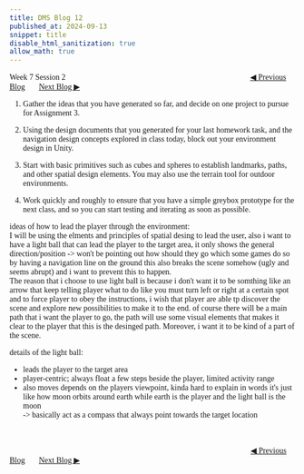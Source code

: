 ```yaml
---
title: DMS Blog 12
published_at: 2024-09-13
snippet: title
disable_html_sanitization: true
allow_math: true
---
```

<font face="Times New Roman">
Week 7 Session 2
<a href="https://d20502-d-dms1-blog-38.deno.dev/eleventh-blog-post" class="button" style="margin-left:23em">◀︎ Previous Blog</a>&nbsp;&nbsp;&nbsp;&nbsp;&nbsp;&nbsp;
<a href="https://d20502-d-dms1-blog-38.deno.dev/thirteen-blog-post" class="button">Next Blog ▶︎</a>


1. Gather the ideas that you have generated so far, and decide on one project to pursue for Assignment 3.

2. Using the design documents that you generated for your last homework task, and the navigation design concepts explored in class today, block out your environment design in Unity. 

3. Start with basic primitives such as cubes and spheres to establish landmarks, paths, and other spatial design elements. You may also use the terrain tool for outdoor environments. 

4. Work quickly and roughly to ensure that you have a simple greybox prototype for the next class, and so you can start testing and iterating as soon as possible. 

ideas of how to lead the player through the environment: <br>
I will be using the elments and principles of spatial desing to lead the user, also i want to have a light ball that can lead the player to the target area, it only shows the general direction/position -> won't be pointing out how should they go which some games do so by having a navigation line on the ground this also breaks the scene somehow (ugly and seems abrupt) and i want to prevent this to happen. <br>
The reason that i choose to use light ball is because i don't want it to be somthing like an arrow that keep telling player what to do like you must turn left or right at a certain spot and to force player to obey the instructions, i wish that player are able tp discover the scene and explore new possibilities to make it to the end. of course there will be a main path that i want the player to go, the path will use some visual elements that makes it clear to the player that this is the desinged path. Moreover, i want it to be kind of a part of the scene.

details of the light ball:
- leads the player to the target area
- player-centric; always float a few steps beside the player, limited activity range
- also moves depends on the players viewpoint, kinda hard to explain in words it's just like how moon orbits around earth while earth is the player and the light ball is the moon<br>
-> basically act as a compass that always point towards the target location



<br></br>
<a href="https://d20502-d-dms1-blog-38.deno.dev/eleventh-blog-post" class="button" style="margin-left:30.35em">◀︎ Previous Blog</a>&nbsp;&nbsp;&nbsp;&nbsp;&nbsp;&nbsp;
<a href="https://d20502-d-dms1-blog-38.deno.dev/thirteen-blog-post" class="button">Next Blog ▶︎</a>
</font>